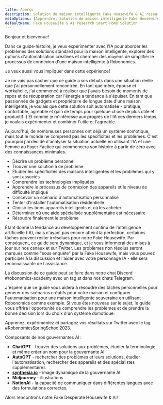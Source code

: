 ```yaml
---
title: Aperçu
description: Solution de maison intelligente Fake Housewife & AI research
metaOptions: [Apprendre, Solution de maison intelligente Fake Housewife & AI research]
defaultName: Fake Housewife & AI research Smart Home Solution
---
```


<LessonImages imageClasses="mb"  src='fake-housewife-and-ai-research-smart-home-solution/guide.png' alt="fake housewife ai" />

<RoboAcademyText fWeight="500">
  Bonjour et bienvenue!

  Dans ce guide-histoire, je veux expérimenter avec l'IA pour aborder les problèmes des solutions standard pour la maison intelligente, explorer des options d'automatisation créatives et chercher des moyens de simplifier le processus de connexion d'une maison intelligente à Robonomics.

  Je veux aussi vous impliquer dans cette expérience!
</RoboAcademyText>

Je ne vais pas cacher que ce guide a ses débuts dans une situation réelle que j'ai personnellement rencontrée. En tant que mère, épouse et workaholic, j'ai commencé à réaliser que j'avais besoin de moments de repos et de récupération car l'énergie a tendance à s'épuiser. En tant que passionnée de gadgets et propriétaire de longue date d'une maison intelligente, je voulais que cette solution soit automatisée - pratique, confortable, agréable et gain de temps pour quelque chose de plus utile et productif :) Et comme je m'intéresse aux progrès de l'IA ces derniers temps, je voulais expérimenter et combiner l'utile et l'agréable.

Aujourd'hui, de nombreuses personnes ont déjà un système domotique, mais tout le monde ne comprend pas les spécificités et les problèmes. C'est pourquoi j'ai décidé d'analyser la situation actuelle en utilisant l'IA et une Femme au Foyer Factice qui commencera son histoire à partir de zéro avec des connaissances minimales.

- Décrire un problème personnel
- Trouver une solution à ce problème
- Étudier les spécificités des maisons intelligentes et les problèmes qui y sont associés
- Comprendre les technologies impliquées
- Apprendre le processus de connexion des appareils et le niveau de difficulté impliqué
- Concevoir un scénario d'automatisation personnalisé
- Tenter d'installer l'automatisation résidentielle
- Choisir les bons appareils intelligents et où les acheter
- Déterminer où une aide spécialisée supplémentaire est nécessaire
- Résoudre finalement le problème

Étant donné la tendance au développement continu de l'intelligence artificielle (IA), mais n'ayant pas encore atteint la perfection, certaines tâches peuvent rester irrésolues pour notre Fake Housewife. Par conséquent, ce guide sera dynamique, et je vous informerai des mises à jour sur nos canaux et sur Twitter. Les problèmes non résolus seront marqués comme "sous enquête" par la Fake Housewife, mais vous pouvez participer à la discussion et l'aider avec votre personnage IA - elle sera reconnaissante de l'assistance.

La discussion de ce guide peut se faire dans notre chat Discord #robonomics-academy avec un tag et dans nos chats Telegram.

J'espère que ce guide vous aidera à résoudre des tâches personnelles pour générer des scénarios créatifs pour votre maison et configurer l'automatisation pour une maison intelligente souveraine en utilisant Robonomics comme exemple. Si vous êtes nouveau sur le sujet, le guide vous offrira l'opportunité de comprendre les problèmes et de prendre la bonne décision lors du choix d'un système domotique.

Apprenez, expérimentez et partagez vos résultats sur Twitter avec le tag [#RobonomicsSpringSchool2023](https://twitter.com/hashtag/RobonomicsSpringSchool2023?src=hashtag_click).

Composants de nos gouvernantes AI :

- **ChatGPT** - trouver des solutions aux problèmes, étudier la terminologie et même créer un nom pour la gouvernante AI
- **AutoGPT** - rechercher des problèmes et leurs solutions, étudier l'automatisation, rechercher des appareils et des spécialistes supplémentaires
- **[synthesia.io](https://www.synthesia.io/)** - image dynamique de la gouvernante AI
- **Midjourney** - illustrations
- **NotionAI** - la capacité de communiquer dans différentes langues avec des formulations correctes.

Alors rencontrons notre Fake Desperate Housewife & AI!
